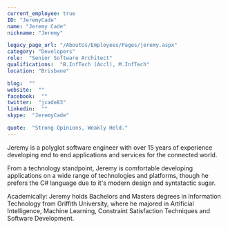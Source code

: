 ```yaml
---
current_employee: true
ID: "JeremyCade"
name: "Jeremy Cade"
nickname: "Jeremy"

legacy_page_url: "/AboutUs/Employees/Pages/jeremy.aspx"
category: "Developers"
role:  "Senior Software Architect"
qualifications:  "B.InfTech (Accl), M.InfTech"
location: "Brisbane"

blog:  ""
website:  ""
facebook:  ""
twitter:  "jcade83"
linkedin:  ""
skype:  "JeremyCade"

quote:  "Strong Opinions, Weakly Held."
---
```


Jeremy is a polyglot software engineer with over 15 years of experience developing end to end applications and services for the connected world.   

From a technology standpoint, Jeremy is comfortable developing applications on a wide range of technologies and platforms, though he prefers the C# language due to it's modern design and syntatactic sugar.   

Academically: Jeremy holds Bachelors and Masters degrees in Information Technology from Griffith University, where he majored in Artificial Intelligence, Machine Learning, Constraint Satisfaction Techniques and Software Development.   